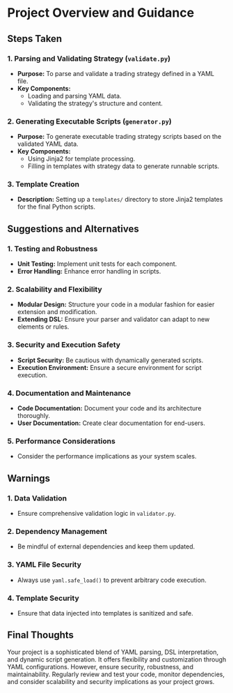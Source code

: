 # Project Overview and Guidance

## Steps Taken

### 1. Parsing and Validating Strategy (`validate.py`)
- **Purpose:** To parse and validate a trading strategy defined in a YAML file.
- **Key Components:**
  - Loading and parsing YAML data.
  - Validating the strategy's structure and content.

### 2. Generating Executable Scripts (`generator.py`)
- **Purpose:** To generate executable trading strategy scripts based on the validated YAML data.
- **Key Components:**
  - Using Jinja2 for template processing.
  - Filling in templates with strategy data to generate runnable scripts.

### 3. Template Creation
- **Description:** Setting up a `templates/` directory to store Jinja2 templates for the final Python scripts.

## Suggestions and Alternatives

### 1. Testing and Robustness
- **Unit Testing:** Implement unit tests for each component.
- **Error Handling:** Enhance error handling in scripts.

### 2. Scalability and Flexibility
- **Modular Design:** Structure your code in a modular fashion for easier extension and modification.
- **Extending DSL:** Ensure your parser and validator can adapt to new elements or rules.

### 3. Security and Execution Safety
- **Script Security:** Be cautious with dynamically generated scripts.
- **Execution Environment:** Ensure a secure environment for script execution.

### 4. Documentation and Maintenance
- **Code Documentation:** Document your code and its architecture thoroughly.
- **User Documentation:** Create clear documentation for end-users.

### 5. Performance Considerations
- Consider the performance implications as your system scales.

## Warnings

### 1. Data Validation
- Ensure comprehensive validation logic in `validator.py`.

### 2. Dependency Management
- Be mindful of external dependencies and keep them updated.

### 3. YAML File Security
- Always use `yaml.safe_load()` to prevent arbitrary code execution.

### 4. Template Security
- Ensure that data injected into templates is sanitized and safe.

## Final Thoughts

Your project is a sophisticated blend of YAML parsing, DSL interpretation, and dynamic script generation. It offers flexibility and customization through YAML configurations. However, ensure security, robustness, and maintainability. Regularly review and test your code, monitor dependencies, and consider scalability and security implications as your project grows.
